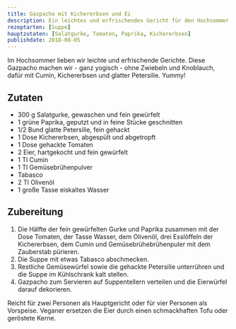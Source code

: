 ```yaml
---
title: Gazpacho mit Kichererbsen und Ei
description: Ein leichtes und erfrischendes Gericht für den Hochsommer
rezeptarten: [Suppe]
hauptzutaten: [Salatgurke, Tomaten, Paprika, Kichererbsen]
publishdate: 2018-08-05
---
```


Im Hochsommer lieben wir leichte und erfrischende Gerichte. Diese Gazpacho machen wir - ganz yogisch - ohne Zwiebeln und Knoblauch, dafür mit Cumin, Kichererbsen und glatter Petersilie. Yummy!

## Zutaten

- 300 g Salatgurke, gewaschen und fein gewürfelt
- 1 grüne Paprika, geputzt und in feine Stücke geschnitten
- 1/2 Bund glatte Petersilie, fein gehackt
- 1 Dose Kichererbsen, abgespült und abgetropft
- 1 Dose gehackte Tomaten
- 2 Eier, hartgekocht und fein gewürfelt
- 1 Tl Cumin
- 1 Tl Gemüsebrühenpulver
- Tabasco
- 2 Tl Olivenöl
- 1 große Tasse eiskaltes Wasser


## Zubereitung

1. Die Hälfte der fein gewürfelten Gurke und Paprika zusammen mit der Dose Tomaten, der Tasse Wasser, dem Olivenöl, drei Esslöffeln der Kichererbsen, dem Cumin und Gemüsebrühebrühenpuler mit dem Zauberstab pürieren.
2. Die Suppe mit etwas Tabasco abschmecken.
3. Restliche Gemüsewürfel sowie die gehackte Petersilie unterrühren und die Suppe im Kühlschrank kalt stellen.
4. Gazpacho zum Servieren auf Suppentellern verteilen und die Eierwürfel darauf dekorieren.

Reicht für zwei Personen als Hauptgericht oder für vier Personen als Vorspeise. Veganer ersetzen die Eier durch einen schmackhaften Tofu oder geröstete Kerne.
